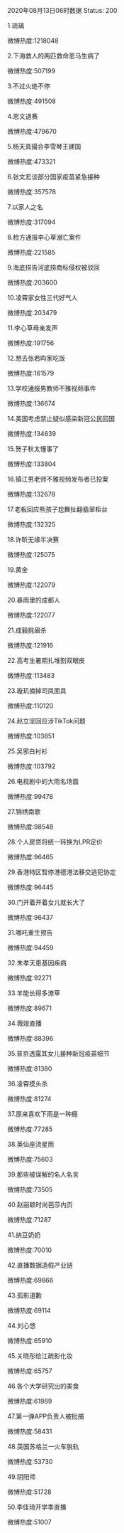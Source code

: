 2020年08月13日06时数据
Status: 200

1.琉璃

微博热度:1218048

2.下海救人的两匹救命恩马生病了

微博热度:507199

3.不过火绝不停

微博热度:491508

4.思文退赛

微博热度:479670

5.杨天真撮合李雪琴王建国

微博热度:473321

6.张文宏谈部分国家疫苗紧急接种

微博热度:357578

7.以家人之名

微博热度:317094

8.检方通报李心草溺亡案件

微博热度:221585

9.海底捞告河底捞商标侵权被驳回

微博热度:203600

10.凌霄家女性三代好气人

微博热度:203479

11.李心草母亲发声

微博热度:191756

12.想去张若昀家吃饭

微博热度:161579

13.学校通报男教师不雅视频事件

微博热度:136674

14.美国考虑禁止疑似感染新冠公民回国

微博热度:134639

15.贺子秋太懂事了

微博热度:133804

16.镇江男老师不雅视频发布者已投案

微博热度:132678

17.老板回应熊孩子尬舞扯翻翡翠柜台

微博热度:132325

18.许昕无缘半决赛

微博热度:125075

19.黄金

微博热度:122079

20.暴雨里的成都人

微博热度:122077

21.成毅挑眉杀

微博热度:121916

22.高考生暑期扎堆割双眼皮

微博热度:113483

23.璇玑摘掉司凤面具

微博热度:110120

24.赵立坚回应涉TikTok问题

微博热度:103851

25.吴邪白衬衫

微博热度:103792

26.电视剧中的大雨名场面

微博热度:99478

27.锦绣南歌

微博热度:98548

28.个人房贷将统一转换为LPR定价

微博热度:96465

29.香港特区暂停港德港法移交逃犯协定

微博热度:96445

30.门开着开着女儿就长大了

微博热度:96437

31.哪吒重生预告

微博热度:94459

32.朱孝天患基因疾病

微博热度:92271

33.羊能长得多潦草

微博热度:89671

34.薇娅直播

微博热度:88396

35.普京透露其女儿接种新冠疫苗细节

微博热度:81380

36.凌霄摸头杀

微博热度:81274

37.原来喜欢下雨是一种瘾

微博热度:77285

38.英仙座流星雨

微博热度:75603

39.那些被误解的名人名言

微博热度:73505

40.赵丽颖时尚芭莎内页

微博热度:71287

41.纳豆奶奶

微博热度:70010

42.直播数据造假产业链

微博热度:69866

43.孤影道歉

微博热度:69114

44.刘心悠

微博热度:65910

45.关晓彤给江疏影化妆

微博热度:65757

46.各个大学研究出的美食

微博热度:61989

47.第一弹APP负责人被批捕

微博热度:58431

48.英国苏格兰一火车脱轨

微博热度:53730

49.阴阳师

微博热度:51728

50.李佳琦开学季直播

微博热度:51007

